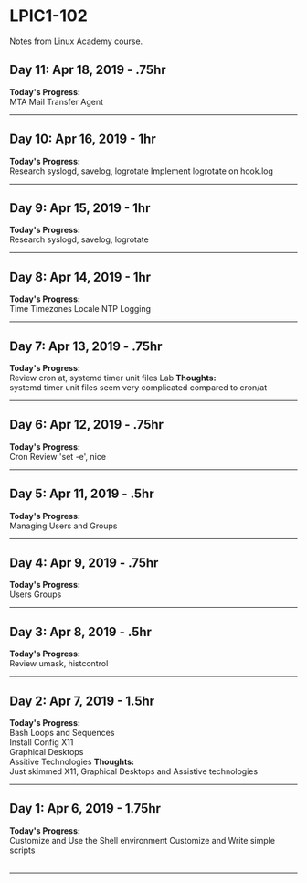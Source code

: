 # LPIC1-102
Notes from Linux Academy course.
<!-- 
## Day N: Apr N, 2019 - Nhr
**Today's Progress:**  
**Thoughts:**  
**Link to work:**  
<br>

---
-->
## Day 11: Apr 18, 2019 - .75hr
**Today's Progress:**  
MTA Mail Transfer Agent
<br>

---
## Day 10: Apr 16, 2019 - 1hr
**Today's Progress:**  
Research syslogd, savelog, logrotate
Implement logrotate on hook.log
<br>

---
## Day 9: Apr 15, 2019 - 1hr
**Today's Progress:**  
Research syslogd, savelog, logrotate
<br>

---
## Day 8: Apr 14, 2019 - 1hr
**Today's Progress:**  
Time Timezones Locale NTP
Logging
<br>

---
## Day 7: Apr 13, 2019 - .75hr
**Today's Progress:**  
Review cron
at, systemd timer unit files
Lab
**Thoughts:**  
systemd timer unit files seem very complicated compared to cron/at
<br>

---
## Day 6: Apr 12, 2019 - .75hr
**Today's Progress:**  
Cron
Review 'set -e', nice
<br>

---
## Day 5: Apr 11, 2019 - .5hr
**Today's Progress:**  
Managing Users and Groups
<br>

---
## Day 4: Apr 9, 2019 - .75hr
**Today's Progress:**  
Users Groups
<br>

---
## Day 3: Apr 8, 2019 - .5hr
**Today's Progress:**  
Review umask, histcontrol
<br>

---
## Day 2: Apr 7, 2019 - 1.5hr
**Today's Progress:**  
Bash Loops and Sequences  
Install Config X11  
Graphical Desktops  
Assitive Technologies
**Thoughts:**  
Just skimmed X11, Graphical Desktops and Assistive technologies 
<br>

---
## Day 1: Apr 6, 2019 - 1.75hr
**Today's Progress:**  
Customize and Use the Shell environment
Customize and Write simple scripts
<br><br>

---